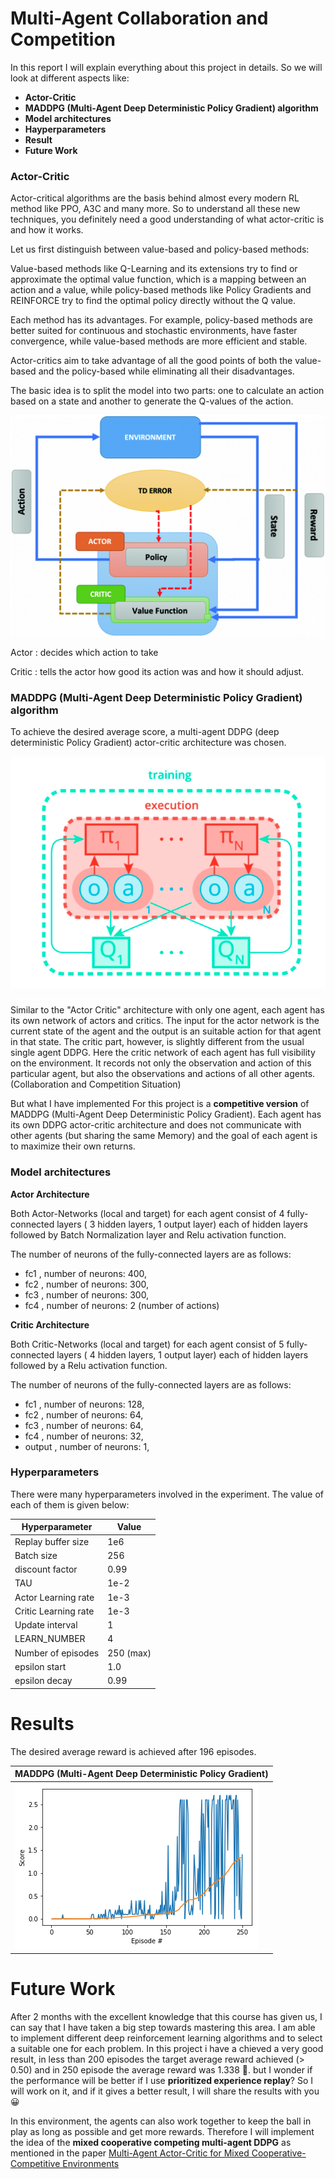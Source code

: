 [//]: # (Image References)

[actor-critic]: Collaboration_and_Competition/images/actor-critic.png "AC"
[maddpg]: Collaboration_and_Competition/images/maddpg.png "MADDPG"
[maddpg_arch]: Collaboration_and_Competition/images/maddpg_arch.png "MADDPG_ARCH"


# Multi-Agent Collaboration and Competition

In this report I will explain everything about this project in details. So we will look at different aspects like:

- **Actor-Critic**
- **MADDPG (Multi-Agent Deep Deterministic Policy Gradient) algorithm**
- **Model architectures**
- **Hayperparameters**
- **Result**
- **Future Work**


### Actor-Critic

Actor-critical algorithms are the basis behind almost every modern RL method like PPO, A3C and many more. So to understand all these new techniques, you definitely need a good understanding of what actor-critic is and how it works.

Let us first distinguish between value-based and policy-based methods:

Value-based methods like Q-Learning and its extensions try to find or approximate the optimal value function, which is a mapping between an action and a value, while policy-based methods like Policy Gradients and REINFORCE try to find the optimal policy directly without the Q value.

Each method has its advantages. For example, policy-based methods are better suited for continuous and stochastic environments, have faster convergence, while value-based methods are more efficient and stable.

Actor-critics aim to take advantage of all the good points of both the value-based and the policy-based while eliminating all their disadvantages.  

The basic idea is to split the model into two parts: one to calculate an action based on a state and another to generate the Q-values of the action. 

![AC][actor-critic]


Actor  : decides which action to take

Critic : tells the actor how good its action was and how it should adjust.

### MADDPG (Multi-Agent Deep Deterministic Policy Gradient) algorithm

To achieve the desired average score, a multi-agent DDPG (deep deterministic Policy Gradient) actor-critic architecture was chosen.

![MADDPG_ARCH][maddpg_arch]

Similar to the "Actor Critic" architecture with only one agent, each agent has its own network of actors and critics. The input for the actor network is the current state of the agent and the output is an suitable action for that agent in that state. The critic part, however, is slightly different from the usual single agent DDPG. Here the critic network of each agent has full visibility on the environment. It records not only the observation and action of this particular agent, but also the observations and actions of all other agents. (Collaboration and Competition Situation)

But what I have implemented For this project is a **competitive version** of MADDPG (Multi-Agent Deep Deterministic Policy Gradient). Each agent has its own DDPG actor-critic architecture and does not communicate with other agents (but sharing the same Memory) and the goal of each agent is to maximize their own returns.



### Model architectures

**Actor Architecture**

Both Actor-Networks (local and target) for each agent consist of 4 fully-connected layers ( 3 hidden layers, 1 output layer) each of hidden layers followed by Batch Normalization layer and Relu activation function.

The number of neurons of the fully-connected layers are as follows:

- fc1 , number of neurons: 400,
- fc2 , number of neurons: 300,
- fc3 , number of neurons: 300,
- fc4 , number of neurons: 2 (number of actions)


**Critic Architecture**

Both Critic-Networks (local and target) for each agent consist of 5 fully-connected layers ( 4 hidden layers, 1 output layer) each of hidden layers followed by a Relu activation function.

The number of neurons of the fully-connected layers are as follows:

- fc1 , number of neurons: 128,
- fc2 , number of neurons: 64,
- fc3 , number of neurons: 64,
- fc4 , number of neurons: 32,
- output , number of neurons: 1,


### Hyperparameters

There were many hyperparameters involved in the experiment. The value of each of them is given below:

| Hyperparameter                      | Value |
| ----------------------------------- | ----- |
| Replay buffer size                  | 1e6  |
| Batch size                          | 256  |
| discount factor          | 0.99  |
| TAU                              | 1e-2  |
| Actor Learning rate                 | 1e-3  |
| Critic Learning rate                | 1e-3  |
| Update interval                     | 1    |
| LEARN_NUMBER        | 4    |
| Number of episodes                  | 250 (max)   |
| epsilon start | 1.0 |
| epsilon decay | 0.99 |

# Results
The desired average reward is achieved after 196 episodes.

| MADDPG (Multi-Agent Deep Deterministic Policy Gradient)|
| ---------- |
|![MADDPG][maddpg]|

# Future Work

After 2 months with the excellent knowledge that this course has given us, I can say that I have taken a big step towards mastering this area. I am able to implement different deep reinforcement learning algorithms and to select a suitable one for each problem.
In this project i have a chieved a very good result, in less than 200 episodes the target average reward achieved (> 0.50) and in 250 episode the average reward was 1.338 :muscle:. but I wonder if the performance will be better if I use **prioritized experience replay**? So I will work on it, and if it gives a better result, I will share the results with you :grinning:

In this environment, the agents can also work together to keep the ball in play as long as possible and get more rewards. Therefore I will implement the idea of the **mixed cooperative competing multi-agent DDPG** as mentioned in the paper [Multi-Agent Actor-Critic for Mixed Cooperative-Competitive Environments](https://papers.nips.cc/paper/7217-multi-agent-actor-critic-for-mixed-cooperative-competitive-environments.pdf)
